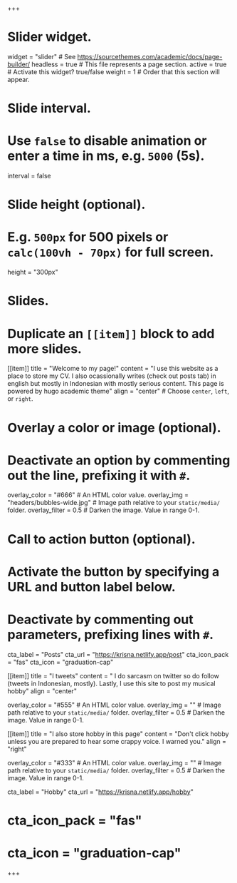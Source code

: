 +++
# Slider widget.
widget = "slider"  # See https://sourcethemes.com/academic/docs/page-builder/
headless = true  # This file represents a page section.
active = true  # Activate this widget? true/false
weight = 1  # Order that this section will appear.

# Slide interval.
# Use `false` to disable animation or enter a time in ms, e.g. `5000` (5s).
interval = false

# Slide height (optional).
# E.g. `500px` for 500 pixels or `calc(100vh - 70px)` for full screen.
height = "300px"

# Slides.
# Duplicate an `[[item]]` block to add more slides.
[[item]]
  title = "Welcome to my page!"
  content = "I use this website as a place to store my CV. I also ocassionally writes (check out posts tab) in english but mostly in Indonesian with mostly serious content. This page is powered by hugo academic theme"
  align = "center"  # Choose `center`, `left`, or `right`.

  # Overlay a color or image (optional).
  #   Deactivate an option by commenting out the line, prefixing it with `#`.
  overlay_color = "#666"  # An HTML color value.
  overlay_img = "headers/bubbles-wide.jpg"  # Image path relative to your `static/media/` folder.
  overlay_filter = 0.5  # Darken the image. Value in range 0-1.

  # Call to action button (optional).
  #   Activate the button by specifying a URL and button label below.
  #   Deactivate by commenting out parameters, prefixing lines with `#`.
  cta_label = "Posts"
  cta_url = "https://krisna.netlify.app/post"
  cta_icon_pack = "fas"
  cta_icon = "graduation-cap"

[[item]]
  title = "I tweets"
  content = " I do sarcasm on twitter so do follow (tweets in Indonesian, mostly). Lastly, I use this site to post my musical hobby"
  align = "center"

  overlay_color = "#555"  # An HTML color value.
  overlay_img = ""  # Image path relative to your `static/media/` folder.
  overlay_filter = 0.5  # Darken the image. Value in range 0-1.

[[item]]
  title = "I also store hobby in this page"
  content = "Don't click hobby unless you are prepared to hear some crappy voice. I warned you."
  align = "right"

  overlay_color = "#333"  # An HTML color value.
  overlay_img = ""  # Image path relative to your `static/media/` folder.
  overlay_filter = 0.5  # Darken the image. Value in range 0-1.

  cta_label = "Hobby"
  cta_url = "https://krisna.netlify.app/hobby"
  # cta_icon_pack = "fas"
  # cta_icon = "graduation-cap"
+++
